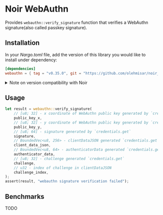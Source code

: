 <!-- # noir-library-starter

This repository is a template used by the noir-lang org when creating internally maintained libraries.

This provides out of the box:

- A simple CI setup to test and format the library
- A canary flagging up compilation failures on nightly releases.
- A [release-please](https://github.com/googleapis/release-please) setup to ease creating releases for the library.

Feel free to use this template as a starting point to create your own Noir libraries.

--- -->

# Noir WebAuthn

Provides `webauthn::verify_signature` function that verifies a WebAuthn signature(also called passkey signature).

## Installation

In your _Nargo.toml_ file, add the version of this library you would like to install under dependency:

```toml
[dependencies]
webauthn = { tag = "v0.35.0", git = "https://github.com/olehmisar/noir_webauthn" }
```

<details>
<summary>
Note on version compatibility with Noir
</summary>

The version of this library matches the version of Noir. The patch version may be different if a bugfix or a new feature is added for the same version of Noir. E.g., this library version v0.35.0 and this library version v0.35.1 are compatible with noir@v0.35.0.

</details>

## Usage

```rs
let result = webauthn::verify_signature(
    // [u8; 32] - x coordinate of WebAuthn public key generated by `credentials.create`
    public_key_x,
    // [u8; 32] - y coordinate of WebAuthn public key generated by `credentials.create`
    public_key_y,
    // [u8; 64] - signature generated by `credentials.get`
    signature,
    // BoundedVec<u8, 256> - clientDataJSON generated `credentials.get`
    client_data_json,
    // BoundedVec<u8, 64> - authenticatorData generated `credentials.get`
    authenticator_data,
    // [u8; 32] - challenge generated `credentials.get`
    challenge,
    // u32 - index of challenge in clientDataJSON
    challenge_index,
);
assert(result, "webauthn signature verification failed");
```

## Benchmarks

TODO
